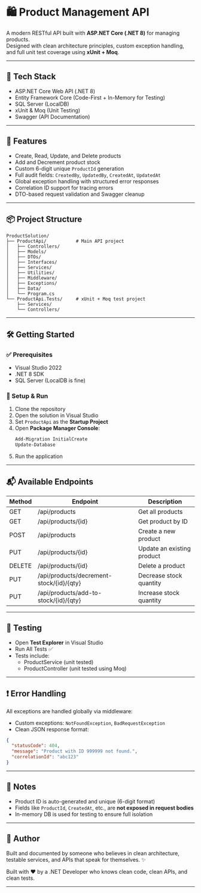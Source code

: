 # 🛍️ Product Management API

A modern RESTful API built with **ASP.NET Core (.NET 8)** for managing products.  
Designed with clean architecture principles, custom exception handling, and full unit test coverage using **xUnit + Moq**.

---

## 🚀 Tech Stack

- ASP.NET Core Web API (.NET 8)
- Entity Framework Core (Code-First + In-Memory for Testing)
- SQL Server (LocalDB)
- xUnit & Moq (Unit Testing)
- Swagger (API Documentation)

---

## 📁 Features

- Create, Read, Update, and Delete products
- Add and Decrement product stock
- Custom 6-digit unique `ProductId` generation
- Full audit fields: `CreatedBy`, `UpdatedBy`, `CreatedAt`, `UpdatedAt`
- Global exception handling with structured error responses
- Correlation ID support for tracing errors
- DTO-based request validation and Swagger cleanup

---

## 📦 Project Structure

```
ProductSolution/
├── ProductApi/           # Main API project
│   ├── Controllers/
│   ├── Models/
│   ├── DTOs/
│   ├── Interfaces/
│   ├── Services/
│   ├── Utilities/
│   ├── Middleware/
│   ├── Exceptions/
│   ├── Data/
│   └── Program.cs
└── ProductApi.Tests/     # xUnit + Moq test project
    ├── Services/
    └── Controllers/
```

---

## 🛠️ Getting Started

### ✅ Prerequisites
- Visual Studio 2022
- .NET 8 SDK
- SQL Server (LocalDB is fine)

### 🧪 Setup & Run

1. Clone the repository
2. Open the solution in Visual Studio
3. Set `ProductApi` as the **Startup Project**
4. Open **Package Manager Console**:
   ```powershell
   Add-Migration InitialCreate
   Update-Database
   ```
5. Run the application

---

## 📬 Available Endpoints

| Method | Endpoint                                   | Description                     |
|--------|--------------------------------------------|---------------------------------|
| GET    | /api/products                              | Get all products                |
| GET    | /api/products/{id}                         | Get product by ID               |
| POST   | /api/products                              | Create a new product            |
| PUT    | /api/products/{id}                         | Update an existing product      |
| DELETE | /api/products/{id}                         | Delete a product                |
| PUT    | /api/products/decrement-stock/{id}/{qty}   | Decrease stock quantity         |
| PUT    | /api/products/add-to-stock/{id}/{qty}      | Increase stock quantity         |


---

## 🧪 Testing

- Open **Test Explorer** in Visual Studio
- Run All Tests ✅
- Tests include:
  - ProductService (unit tested)
  - ProductController (unit tested using Moq)

---

## ❗ Error Handling

All exceptions are handled globally via middleware:
- Custom exceptions: `NotFoundException`, `BadRequestException`
- Clean JSON response format:
```json
{
  "statusCode": 404,
  "message": "Product with ID 999999 not found.",
  "correlationId": "abc123"
}
```

---

## 📎 Notes

- Product ID is auto-generated and unique (6-digit format)
- Fields like `ProductId`, `CreatedAt`, etc., are **not exposed in request bodies**
- In-memory DB is used for testing to ensure full isolation

---

## 👏 Author

Built and documented by someone who believes in clean architecture, testable services, and APIs that speak for themselves. ✨

Built with ❤️ by a .NET Developer who knows clean code, clean APIs, and clean tests.

---
